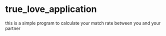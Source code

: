# true_love_application
this is a simple program to calculate your match rate between you and your partner 
